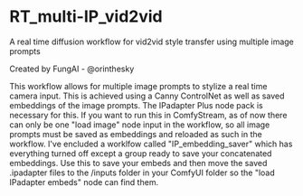 # RT_multi-IP_vid2vid
A real time diffusion workflow for vid2vid style transfer using multiple image prompts

Created by FungAI - @orinthesky

This workflow allows for multiple image prompts to stylize a real time camera input.  This is achieved using a Canny ControlNet as well as saved embeddings of the image prompts.
The IPadapter Plus node pack is necessary for this. If you want to run this in ComfyStream, as of now there can only be one "load image" node input in the workflow, so all image prompts must be saved as embeddings and reloaded as such in the workflow.
I've encluded a worklfow called "IP_embedding_saver" which has everything turned off except a group ready to save your concatenated embeddings. Use this to save your embeds and then move the saved .ipadapter files to the /inputs folder in your ComfyUI folder so the "load IPadapter embeds" node can find them.
